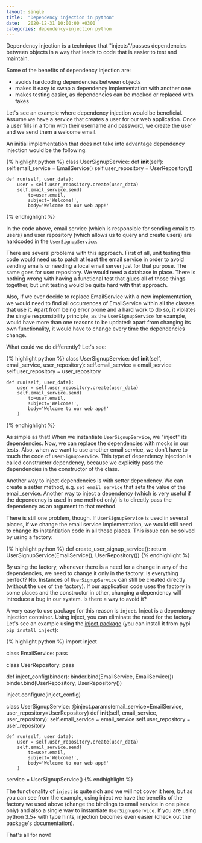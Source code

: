 ```yaml
---
layout: single
title:  "Dependency injection in python"
date:   2020-12-31 10:00:00 +0300
categories: dependency-injection python
---
```

Dependency injection is a technique that "injects"/passes dependencies between objects in a way that leads to code that is easier to test and maintain.

Some of the benefits of dependency injection are:

* avoids hardcoding dependencies between objects
* makes it easy to swap a dependency implementation with another one
* makes testing easier, as dependencies can be mocked or replaced with fakes

Let's see an example where dependency injection would be beneficial. Assume we have a service that creates a user for our web application. Once a user fills in a form with their username and password, we create the user and we send them a welcome email.

An initial implementation that does not take into advantage dependency injection would be the following:

{% highlight python %}
class UserSignupService:
    def __init__(self):
        self.email_service = EmailService()
        self.user_repository = UserRepository()

    def run(self, user_data):
        user = self.user_repository.create(user_data)
        self.email_service.send(
            to=user.email,
            subject='Welcome!',
            body='Welcome to our web app!'
{% endhighlight %}

In the code above, email service (which is responsible for sending emails to users) and user repository (which allows us to query and create users) are hardcoded in the ```UserSignupService```.

There are several problems with this approach. First of all, unit testing this code would need us to patch at least the email service in order to avoid sending emails or needing a local email server just for that purpose. The same goes for user repository. We would need a database in place. There is nothing wrong with having a functional test that glues all of those things together, but unit testing would be quite hard with that approach.

Also, if we ever decide to replace EmailService with a new implementation, we would need to find all occurrences of EmailService within all the classes that use it. Apart from being error prone and a hard work to do so, it violates the single responsibility principle, as the ```UserSignupService``` for example, would have more than one reasons to be updated: apart from changing its own functionality, it would have to change every time the dependencies change.

What could we do differently? Let's see:

{% highlight python %}
class UserSignupService:
    def __init__(self, email_service, user_repository):
        self.email_service = email_service
        self.user_repository = user_repository

    def run(self, user_data):
        user = self.user_repository.create(user_data)
        self.email_service.send(
            to=user.email,
            subject='Welcome!',
            body='Welcome to our web app!'
        )
{% endhighlight %}

As simple as that! When we instantiate ```UserSignupService```, we "inject" its dependencies. Now, we can replace the dependencies with mocks in our tests. Also, when we want to use another email service, we don't have to touch the code of ```UserSignupService```. This type of dependency injection is called constructor dependency, because we explicitly pass the dependencies in the constructor of the class.

Another way to inject dependencies is with setter dependency. We can create a setter method, e.g. ```set_email_service``` that sets the value of the email_service. Another way to inject a dependency (which is very useful if the dependency is used in one method only) is to directly pass the dependency as an argument to that method.

There is still one problem, though. If ```UserSignupService``` is used in several places, if we change the email service implementation, we would still need to change its instantiation code in all those places. This issue can be solved by using a factory:

{% highlight python %}
def create_user_signup_service():
    return UserSignupService(EmailService(), UserRepository())
{% endhighlight %}

By using the factory, whenever there is a need for a change in any of the dependencies, we need to change it only in the factory. Is everything perfect? No. Instances of ```UserSignupService``` can still be created directly (without the use of the factory). If our application code uses the factory in some places and the constructor in other, changing a dependency will introduce a bug in our system. Is there a way to avoid it?

A very easy to use package for this reason is ```inject```. Inject is a dependency injection container. Using inject, you can eliminate the need for the factory. Let's see an example using the <a href="https://github.com/ivankorobkov/python-inject" target="_blank" rel="noopener nofollow">inject package</a> (you can install it from pypi ```pip install inject```):

{% highlight python %}
import inject

class EmailService:
    pass

class UserRepository:
    pass


def inject_config(binder):
    binder.bind(EmailService, EmailService())
    binder.bind(UserRepository, UserRepository())

inject.configure(inject_config)


class UserSignupService:
    @inject.params(email_service=EmailService, user_repository=UserRepository)
    def __init__(self, email_service, user_repository):
        self.email_service = email_service
        self.user_repository = user_repository

    def run(self, user_data):
        user = self.user_repository.create(user_data)
        self.email_service.send(
            to=user.email,
            subject='Welcome!',
            body='Welcome to our web app!'
        )

service = UserSignupService()
{% endhighlight %}

The functionality of ```inject``` is quite rich and we will not cover it here, but as you can see from the example, using inject we have the benefits of the factory we used above (change the bindings to email service in one place only) and also a single way to instantiate ```UserSignupService```. If you are using python 3.5+ with type hints, injection becomes even easier (check out the package's documentation).


That's all for now!

